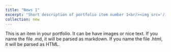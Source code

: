```yaml
---
title: "News 1"
excerpt: "Short description of portfolio item number 1<br/><img src='/images/500x300.png'>"
collection: new
---
```


This is an item in your portfolio. It can be have images or nice text. If you name the file .md, it will be parsed as markdown. If you name the file .html, it will be parsed as HTML. 
